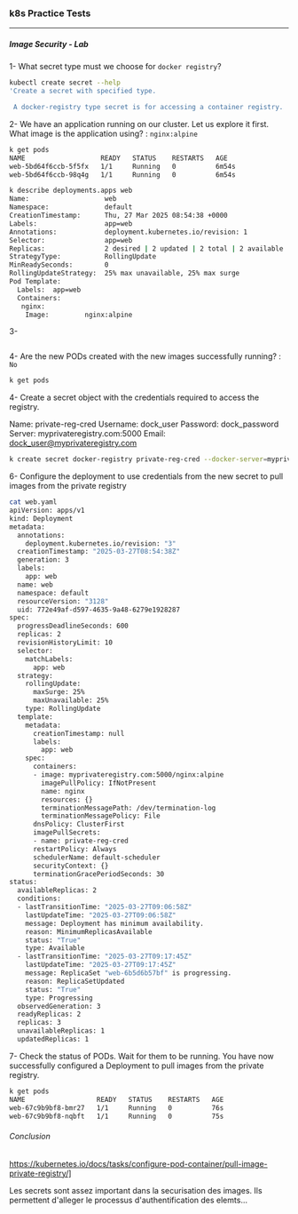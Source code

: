 ### k8s Practice Tests

----

##### Image Security - Lab

1-
What secret type must we choose for `docker registry`?
```BASH 
kubectl create secret --help
'Create a secret with specified type.

 A docker-registry type secret is for accessing a container registry.

```

2-
We have an application running on our cluster. Let us explore it first. What image is the application using? : `nginx:alpine`
```BASH 
k get pods
NAME                   READY   STATUS    RESTARTS   AGE
web-5bd64f6ccb-5f5fx   1/1     Running   0          6m54s
web-5bd64f6ccb-98q4g   1/1     Running   0          6m54s

k describe deployments.apps web 
Name:                   web
Namespace:              default
CreationTimestamp:      Thu, 27 Mar 2025 08:54:38 +0000
Labels:                 app=web
Annotations:            deployment.kubernetes.io/revision: 1
Selector:               app=web
Replicas:               2 desired | 2 updated | 2 total | 2 available | 0 unavailable
StrategyType:           RollingUpdate
MinReadySeconds:        0
RollingUpdateStrategy:  25% max unavailable, 25% max surge
Pod Template:
  Labels:  app=web
  Containers:
   nginx:
    Image:         nginx:alpine
```


3-

```BASH 

```


4-
Are the new PODs created with the new images successfully running? : `No`
```BASH 
k get pods
```

4-
Create a secret object with the credentials required to access the registry.


Name: private-reg-cred
Username: dock_user
Password: dock_password
Server: myprivateregistry.com:5000
Email: dock_user@myprivateregistry.com
```bash
k create secret docker-registry private-reg-cred --docker-server=myprivateregistry.com:5000 --docker-username=dock_user --docker-password=dock_password --docker-email=dock_user@myprivateregistry.com
```


6-
Configure the deployment to use credentials from the new secret to pull images from the private registry
```bash
cat web.yaml 
apiVersion: apps/v1
kind: Deployment
metadata:
  annotations:
    deployment.kubernetes.io/revision: "3"
  creationTimestamp: "2025-03-27T08:54:38Z"
  generation: 3
  labels:
    app: web
  name: web
  namespace: default
  resourceVersion: "3128"
  uid: 772e49af-d597-4635-9a48-6279e1928287
spec:
  progressDeadlineSeconds: 600
  replicas: 2
  revisionHistoryLimit: 10
  selector:
    matchLabels:
      app: web
  strategy:
    rollingUpdate:
      maxSurge: 25%
      maxUnavailable: 25%
    type: RollingUpdate
  template:
    metadata:
      creationTimestamp: null
      labels:
        app: web
    spec:
      containers:
      - image: myprivateregistry.com:5000/nginx:alpine
        imagePullPolicy: IfNotPresent
        name: nginx
        resources: {}
        terminationMessagePath: /dev/termination-log
        terminationMessagePolicy: File
      dnsPolicy: ClusterFirst
      imagePullSecrets:
      - name: private-reg-cred
      restartPolicy: Always
      schedulerName: default-scheduler
      securityContext: {}
      terminationGracePeriodSeconds: 30
status:
  availableReplicas: 2
  conditions:
  - lastTransitionTime: "2025-03-27T09:06:58Z"
    lastUpdateTime: "2025-03-27T09:06:58Z"
    message: Deployment has minimum availability.
    reason: MinimumReplicasAvailable
    status: "True"
    type: Available
  - lastTransitionTime: "2025-03-27T09:17:45Z"
    lastUpdateTime: "2025-03-27T09:17:45Z"
    message: ReplicaSet "web-6b5d6b57bf" is progressing.
    reason: ReplicaSetUpdated
    status: "True"
    type: Progressing
  observedGeneration: 3
  readyReplicas: 2
  replicas: 3
  unavailableReplicas: 1
  updatedReplicas: 1
```


7-
Check the status of PODs. Wait for them to be running. You have now successfully configured a Deployment to pull images from the private registry.

```bash
k get pods
NAME                  READY   STATUS    RESTARTS   AGE
web-67c9b9bf8-bmr27   1/1     Running   0          76s
web-67c9b9bf8-nqbft   1/1     Running   0          75s
```


###### Conclusion

https://kubernetes.io/docs/tasks/configure-pod-container/pull-image-private-registry/]



Les secrets sont assez important dans la securisation des images. Ils permettent d'alleger le processus d'authentification des elemts...